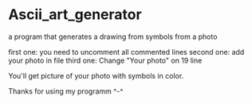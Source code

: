 # Ascii_art_generator
a program that generates a drawing from symbols from a photo

first one: you need to uncomment all commented lines
second one: add your photo in file
third one: Change "Your photo" on 19 line

You'll get picture of your photo with symbols in color.

Thanks for using my programm ^-^
